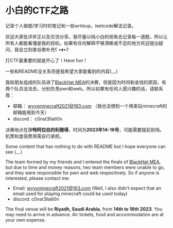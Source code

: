 # 小白的CTF之路

记录个人做题/学习时的笔记和一些writeup，leetcode解法记录。

欢迎大家批评斧正以及交流分享。我尽量以纯小白的视角去记录每一道题，所以让所有人都能看懂是我的目标。如果有任何解释不够清晰或不足的地方欢迎提出疑问，我会立刻查谷歌补充ʕ •ᴥ•ʔ

打CTF最重要的就是开心了！Have fun！

一些和README没关系但是我希望大家能看到的内容(._.)

我和朋友组成的队伍进了[BlackHat MEA](https://blackhatmea.com/)的决赛，但是因为时间和金钱的原因，有两个队员没法去，分别负责pwn和web。所以如果有任何人感兴趣的话，请联系我：
- 邮箱： wyyxminecraft2021@163.com （我也没想到一个用来玩minecraft的邮箱能用到今天）
- discord： c0nst3llati0n

决赛地点在**沙特阿拉伯的利雅得**，时间为**2023年14-16号**，可能需要提前到场。机票和食宿费用需自行承担。

Some content that has nothing to do with README but I hope everyone can see (._.)

The team formed by my friends and I entered the finals of [BlackHat MEA](https://blackhatmea.com/), but due to time and money reasons, two team members were unable to go, and they were responsible for pwn and web respectively. So if anyone is interested, please contact me:
- Email: wyyxminecraft2021@163.com (Well, I also didn’t expect that an email used for playing minecraft could be used today)
- discord: c0nst3llati0n

The final venue will be **Riyadh, Saudi Arabia**, from **14th to 16th 2023**. You may need to arrive in advance. Air tickets, food and accommodation are at your own expense.